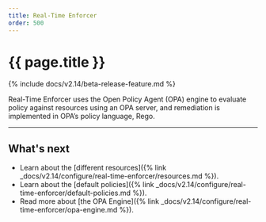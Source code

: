 ```yaml
---
title: Real-Time Enforcer
order: 500
---
```


# {{ page.title }}

{% include docs/v2.14/beta-release-feature.md %}

Real-Time Enforcer uses the Open Policy Agent (OPA) engine to evaluate policy against resources using an 
OPA server, and remediation is implemented in OPA’s policy language, Rego.

---

## What's next

* Learn about the [different resources]({% link _docs/v2.14/configure/real-time-enforcer/resources.md %}).
* Learn about the [default policies]({% link _docs/v2.14/configure/real-time-enforcer/default-policies.md %}).
* Read more about [the OPA Engine]({% link _docs/v2.14/configure/real-time-enforcer/opa-engine.md %}).
